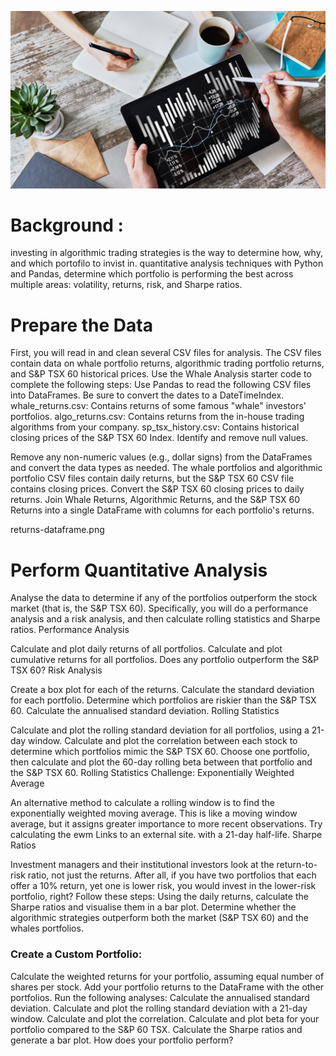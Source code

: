 ![alt text](./Images/portfolio-analysis.png)



# Background :

investing in algorithmic trading strategies is the way to determine how, why, and which portofilo to invist in. 
quantitative analysis techniques with Python and Pandas,  determine which portfolio is performing the best across multiple areas: volatility, returns, risk, and Sharpe ratios.

# Prepare the Data

First, you will read in and clean several CSV files for analysis. The CSV files contain data on whale portfolio returns, algorithmic trading portfolio returns, and S&P TSX 60 historical prices. Use the Whale Analysis starter code to complete the following steps:
Use Pandas to read the following CSV files into DataFrames. Be sure to convert the dates to a DateTimeIndex.
whale_returns.csv: Contains returns of some famous "whale" investors' portfolios.
algo_returns.csv: Contains returns from the in-house trading algorithms from your company.
sp_tsx_history.csv: Contains historical closing prices of the S&P TSX 60 Index.
Identify and remove null values.

Remove any non-numeric values (e.g., dollar signs) from the DataFrames and convert the data types as needed.
The whale portfolios and algorithmic portfolio CSV files contain daily returns, but the S&P TSX 60 CSV file contains closing prices. Convert the S&P TSX 60 closing prices to daily returns.
Join Whale Returns, Algorithmic Returns, and the S&P TSX 60 Returns into a single DataFrame with columns for each portfolio's returns.

returns-dataframe.png

# Perform Quantitative Analysis

Analyse the data to determine if any of the portfolios outperform the stock market (that is, the S&P TSX 60). Specifically, you will do a performance analysis and a risk analysis, and then calculate rolling statistics and Sharpe ratios.
Performance Analysis

Calculate and plot daily returns of all portfolios.
Calculate and plot cumulative returns for all portfolios. Does any portfolio outperform the S&P TSX 60?
Risk Analysis

Create a box plot for each of the returns.
Calculate the standard deviation for each portfolio.
Determine which portfolios are riskier than the S&P TSX 60.
Calculate the annualised standard deviation.
Rolling Statistics

Calculate and plot the rolling standard deviation for all portfolios, using a 21-day window.
Calculate and plot the correlation between each stock to determine which portfolios mimic the S&P TSX 60.
Choose one portfolio, then calculate and plot the 60-day rolling beta between that portfolio and the S&P TSX 60.
Rolling Statistics Challenge: Exponentially Weighted Average

An alternative method to calculate a rolling window is to find the exponentially weighted moving average. 
This is like a moving window average, but it assigns greater importance to more recent observations. Try calculating the ewm Links to an external site. with a 21-day half-life.
Sharpe Ratios

Investment managers and their institutional investors look at the return-to-risk ratio, not just the returns. After all, if you have two portfolios that each offer a 10% return, yet one is lower risk, you would invest in the lower-risk portfolio, right? Follow these steps:
Using the daily returns, calculate the Sharpe ratios and visualise them in a bar plot.
Determine whether the algorithmic strategies outperform both the market (S&P TSX 60) and the whales portfolios.

### Create a Custom Portfolio:
Calculate the weighted returns for your portfolio, assuming equal number of shares per stock.
Add your portfolio returns to the DataFrame with the other portfolios.
Run the following analyses:
Calculate the annualised standard deviation.
Calculate and plot the rolling standard deviation with a 21-day window.
Calculate and plot the correlation.
Calculate and plot beta for your portfolio compared to the S&P 60 TSX.
Calculate the Sharpe ratios and generate a bar plot.
How does your portfolio perform?


